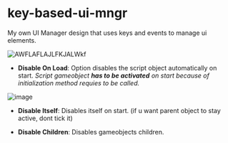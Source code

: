# key-based-ui-mngr
My own UI Manager design that uses keys and events to manage ui elements.


![AWFLAFLAJLFKJALWkf](https://github.com/Woikz0/key-based-ui-mngr/assets/87724680/38fc69db-f887-473e-ac88-9c24989006f5)


- **Disable On Load**:
Option disables the script object automatically on start.
*_Script gameobject **has to be activated** on start because of initialization method requies to be called._*






![image](https://github.com/Woikz0/key-based-ui-mngr/assets/87724680/d19a04cd-80e1-4156-8acf-8dcd2afc6a9e)


- **Disable Itself**: Disables itself on start. (if u want parent object to stay active, dont tick it)

- **Disable Children**: Disables gameobjects children.






